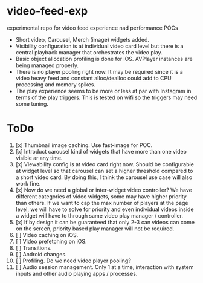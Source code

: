 # video-feed-exp
experimental repo for video feed experience nad performance POCs

- Short video, Carousel, Merch (image) widgets added. 
- Visibility configuration is at individual video card level but there is a central playback manager that orchestrates the video play.
- Basic object allocation profiling is done for iOS. AVPlayer instances are being managed properly.
- There is no player pooling right now. It may be required since it is a video heavy feed and constant alloc/dealloc could add to CPU processing and memory spikes.
- The play experience seems to be more or less at par with Instagram in terms of the play triggers. This is tested on wifi so the triggers may need some tuning.

# ToDo
1. [x] Thumbnail image caching. Use fast-image for POC.
2. [x] Introduct carousel kind of widgets that have more than one video visible ar any time.
3. [x] Viewability config is at video card right now. Should be configurable at widget level so that carousel can set a higher threshold compared to a short video card. By doing this, I think the carousel use case will also work fine.
4. [x] Now do we need a global or inter-widget video controller? We have different categories of video widgets, some may have higher priority than others. If we want to cap the max number of players at the page level, we will have to solve for priority and even individual videos inside a widget will have to through same video play manager / controller.
5. [x] If by design it can be guaranteed that only 2-3 can videos can come on the screen, priority based play manager will not be required.
6. [ ] Video caching on iOS.
7. [ ] Video prefetching on iOS.
8. [ ] Transitions.
9. [ ] Android changes.
10. [ ] Profiling. Do we need video player pooling?
11. [ ] Audio session management. Only 1 at a time, interaction with system
inputs and other audio playing apps / processes.
